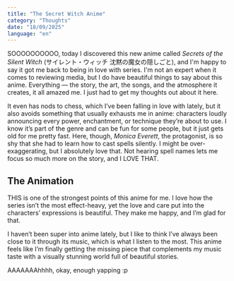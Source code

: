 ```yaml
---
title: "The Secret Witch Anime"
category: "Thoughts"
date: "18/09/2025"
language: "en"
---
```


SOOOOOOOOOO, today I discovered this new anime called *Secrets of the Silent Witch* (サイレント・ウィッチ 沈黙の魔女の隠しごと), and I'm happy to say it got me back to being in love with series. I'm not an expert when it comes to reviewing media, but I do have beautiful things to say about this anime. Everything — the story, the art, the songs, and the atmosphere it creates, it all amazed me. I just had to get my thoughts out about it here.

It even has nods to chess, which I’ve been falling in love with lately, but it also avoids something that usually exhausts me in anime: characters loudly announcing every power, enchantment, or technique they’re about to use. I know it’s part of the genre and can be fun for some people, but it just gets old for me pretty fast. Here, though, *Monica Everett*, the protagonist, is so shy that she had to learn how to cast spells silently. I might be over-exaggerating, but I absolutely love that. Not hearing spell names lets me focus so much more on the story, and I LOVE THAT.

## The Animation
THIS is one of the strongest points of this anime for me. I love how the series isn’t the most effect-heavy, yet the love and care put into the characters’ expressions is beautiful. They make me happy, and I’m glad for that.  

I haven’t been super into anime lately, but I like to think I’ve always been close to it through its music, which is what I listen to the most. This anime feels like I’m finally getting the missing piece that complements my music taste with a visually stunning world full of beautiful stories.

AAAAAAAhhhh, okay, enough yapping :p